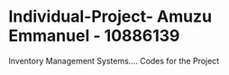 # Individual-Project- Amuzu Emmanuel - 10886139
Inventory Management Systems.... Codes for the Project
